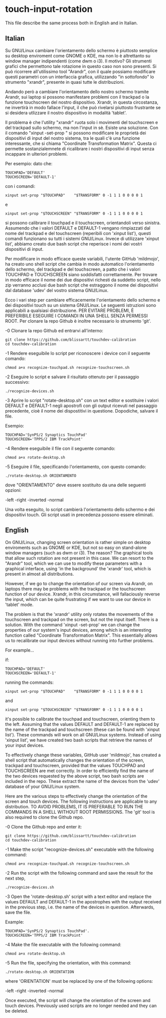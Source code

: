 # touch-input-rotation
This file describe the same process both in English and in Italian.

## Italian
Su GNU/Linux cambiare l'orientamento dello schermo è piuttosto semplice su desktop enviroment come GNOME o KDE,
ma non lo è altrettanto su window manager indipendenti (come dwm o i3). Il motivo? Gli strumenti grafici che permettono tale rotazione in questo
caso non sono presenti. Si può ricorrere all'utilissimo tool "Arandr", con il quale possiamo modificare questi parametri con un interfaccia
grafica, utilizzando "in sottofondo" lo strumento "xrandr", presente in quasi tutte le distribuzioni.

Andando però a cambiare l'orientamento dello nostro schermo tramite Arandr, sui laptop si possono manifestare problemi con il
trackpad o la funzione touchscreen del nostro dispositivo. Xrandr, in questa circostanza, ne invertirà in modo fallace l'input, il che
può rivelarsi piuttosto frustrante se si desidera utlizzare il nostro dispositivo in modalità 'tablet'.

Il problema è che l'utility "xrandr" ruota solo i movimenti del touchscreen e del trackpad sullo schermo, ma non l'input in sè.
Esiste una soluzione. Con il comando "xinput -set-prop " si possono modificare le proprietà dei dispositivi di input del nostro sistema,
tra le quali c'è una funzione interessante, che si chiama "Coordinate Transformation Matrix".
Questa ci permette sostanzialemnete di ricalibrare i nostri dispositivi di input senza incappare in ulteriori problemi.

Per esempio:
dato che:
		
	TOUCHPAD='DEFAULT'
	TOUCHSCREEN='DEFAULT-1'

con i comandi:

	xinput set-prop "$TOUCHPAD"    "$TRANSFORM" 0 -1 1 1 0 0 0 0 1
		
  e
		
	xinput set-prop "$TOUCHSCREEN" "$TRANSFORM" 0 -1 1 1 0 0 0 0 1
		
si possono calibrare il touchpad e il touchscreen, orientandoli verso sinistra. Assumendo che i valori DEFAULT e DEFAULT-1
vengano rimpiazzati dal nome del trackpad e del touchscreen (reperibili con 'xinput list'), questi comandi funzionano su tutti i 
sistemi GNU/Linux. Invece di utilizzare 'xinput list', abbiamo creato due bash script che reperisce i nomi dei vostri
dispositivi di input.

Per modificare in modo efficace queste variabili, l'utente GitHub 'mildmojo', ha creato uno shell script che cambia in modo automatico
l'orientamento dello schermo, del trackpad e del touchscreen, a patto che i valori TOUCHPAD e TOUCHSCREEN siano soddisfatti
correttamente. Per trovare in modo efficace il nome dei due dispositivi richesti da suddetto script, nello zip verranno acclusi due bash script che estraggono
il nome dei dispositivi dal database 'udev' del vostro sistema GNU/Linux.
 
 

Ecco i vari step per cambiare efficacemente l'orientamento dello schermo e dei dispositivi touch su un sistema GNU/Linux.
Le seguenti istruzioni sono applicabili a qualsiasi distribuzione. PER EVITARE PROBLEMI, È PREFERIBILE ESEGUIRE I COMANDI IN UNA SHELL
SENZA PERMESSI ROOT. Per clonare la repo Github è inoltre necessario lo strumento 'git'.

-0 Clonare la repo Github ed entrarvi all'interno:

	git clone https://github.com/blissartt/touchdev-calibration
	cd touchdev-calibration


-1 Rendere eseguibile lo script per riconoscere i device con il seguente comando:
			
	chmod a+x recognize-touchpad.sh recognize-touchscreen.sh


-2 Eseguire lo script e salvare il risultato ottenuto per il passaggio successivo:
			
	./recognize-devices.sh


-3 Aprire lo script "rotate-desktop.sh" con un text editor e sostituire i valori DEFAULT e DEFAULT-1 negli apostrofi con gli output ricevuti nel
passaggio precedente, cioè il nome dei dispostitivi in questione. Dopodiche, salvare il file.

Esempio:

	TOUCHPAD='SynPS/2 Synaptics TouchPad'
	TOUCHSCREEN='TPPS/2 IBM TrackPoint'		


-4 Rendere eseguibile il file con il seguente comando:

	chmod a+x rotate-desktop.sh


-5 Eseguire il file, specificando l'orientamento, con questo comando:

	./rotate-desktop.sh ORIENTAMENTO

dove "ORIENTAMENTO" deve essere sostituito da una delle seguenti opzioni:
		
-left
-right
-inverted
-normal

Una volta eseguito, lo script cambierà l'orientamento dello schermo e dei dispositivi touch. Gli script usati in
precedenza possono essere eliminati.

## English
On GNU/Linux, changing screen orientation is rather simple on desktop enviroments such as GNOME or KDE,
but not so easy on stand-alone window managers (such as dwm or i3). The reason? The graphical tools that allow such rotation
are not present in this case. We can resort to the "Arandr" tool, which we can use to modify these parameters with a
graphical interface, using 'in the background' the 'xrandr' tool, which is present in almost all distributions.

However, if we go to change the orientation of our screen via Arandr, on laptops there may be problems with the
trackpad or the touchscreen function of our device. Xrandr, in this circumstance, will fallaciously reverse the input, which
can be quite frustrating if we want to use our device in 'tablet' mode.

The problem is that the 'xrandr' utility only rotates the movements of the touchscreen and trackpad on the screen, but not the input itself.
There is a solution. With the command 'xinput -set-prop' we can change the properties of our system's input devices,
among which is an interesting function called "Coordinate Transformation Matrix".
This essentially allows us to recalibrate our input devices without running into further problems.

For example...

if:
		
	TOUCHPAD='DEFAULT'
	TOUCHSCREEN='DEFAULT-1'

running the commands:

	xinput set-prop "$TOUCHPAD"    "$TRANSFORM" 0 -1 1 1 0 0 0 0 1
		
and
		
	xinput set-prop "$TOUCHSCREEN" "$TRANSFORM" 0 -1 1 1 0 0 0 0 1

it's possible to calibrate the touchpad and touchscreen, orienting them to the left. Assuming that the values DEFAULT and DEFAULT-1
are replaced by the name of the trackpad and touchscreen (these can be found with 'xinput list'). These commands will work on all 
GNU/Linux systems. Instead of using 'xinput list', we have created two bash scripts that retrieve the names of your
input devices.

To effectively change these variables, GitHub user 'mildmojo', has created a shell script that automatically changes
the orientation of the screen, trackpad and touchscreen, provided that the values TOUCHPAD and TOUCHSCREEN are met
correctly. In order to efficiently find the name of the two devices requested by the above script, two bash scripts are included in the repo.
These extract the name of the devices from the 'udev' database of your GNU/Linux system.

Here are the various steps to effectively change the orientation of the screen and touch devices.
The following instructions are applicable to any distribution. TO AVOID PROBLEMS, IT IS PREFERABLE TO RUN THE COMMANDS IN A SHELL
WITHOUT ROOT PERMISSIONS. The 'git' tool is also required to clone the Github repo.

-0 Clone the Github repo and enter it:

	git clone https://github.com/blissartt/touchdev-calibration
	cd touchdev-calibration


-1 Make tthe script "recognize-devices.sh" executable with the following command:
			
	chmod a+x recognize-touchpad.sh recognize-touchscreen.sh

-2 Run the script with the following command and save the result for the next step,
			
	./recognize-devices.sh

-3 Open the 'rotate-desktop.sh' script with a text editor and replace the values DEFAULT and DEFAULT-1 in the apostrophes with the output received in the
previous step, i.e. the name of the devices in question. Afterwards, save the file.

Example:

	TOUCHPAD='SynPS/2 Synaptics TouchPad'.
	TOUCHSCREEN='TPPS/2 IBM TrackPoint'		

-4 Make the file executable with the following command:

	chmod a+x rotate-desktop.sh

-5 Run the file, specifying the orientation, with this command:

	./rotate-desktop.sh ORIENTATION

where 'ORIENTATION' must be replaced by one of the following options:
		
-left
-right
-inverted
-normal

Once executed, the script will change the orientation of the screen and touch devices. Previously used scripts are no longer needed and they can be deleted.


		
		

